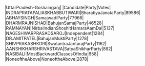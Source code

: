  
|UttarPradesh-Goshainganj|
|Candidate|Party|Votes|
|INDRAPRATAPALIASKHABBUTIWARI|BharatiyaJanataParty|89586|
|ABHAYSINGH|SamajwadiParty|77966|
|DHARMRAJNISHAD|BahujanSamajParty|46528|
|RAMNAYAN|NirbalIndianShoshitHamaraAamDal|5137|
|NAGESHWARPRASADSAROJ|Independent|1284|
|DR.AMITPATEL|BahujanMuktiParty|1278|
|SHIVPRAKASHKORI|SwatantraJantarajParty|1162|
|AANSHIKHARSHRIVASTAVA|SatyaShikharParty|862|
|NASIBALI|MostBackwardClassesOfIndia|658|
|NoneoftheAbove|NoneoftheAbove|2878|
